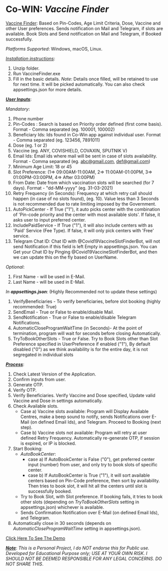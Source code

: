 # Co-WIN: _Vaccine Finder_
<ins>Vaccine Finder</ins>: Based on Pin-Codes, Age Limit Criteria, Dose, Vaccine and other User preferences.
Sends notification on Mail and Telegram, if slots are available.
Book Slots and Send notification on Mail and Telegram, if Booked successfully.

_Platforms Supported_: Windows, macOS, Linux.

<ins>_Installation instructions_</ins>:
1. Unzip folder.
2. Run VaccineFinder.exe
3. Fill in the basic details.
_Note_: Details once filled, will be retained to use for next time. It will be picked automatically. You can also check appsettings.json for more details.


<ins>***User Inputs***</ins>:

_Mandatory_:
1. Phone number
2. Pin-Codes : Search is based on Priority order defined (first come basis). Format - Comma separated (eg. 100001, 100002)
3. Beneficiary Ids: Ids found in Co-Win app against individual user. Format - Comma separated (eg. 123456, 7891011)
4. Dose (eg. 1 or 2)
5. Vaccine (eg. ANY, COVISHIELD, COVAXIN, SPUTNIK V)
6. Email Ids: Email ids where mail will be sent in case of slots availability. Format - Comma separated (eg. abc@gmail.com, def@gmail.com)
7. Minimum Age Limit: 18 or 45
8. Slot Preference: (1=> 09:00AM-11:00AM, 2=> 11:00AM-01:00PM, 3=> 01:00PM-03:00PM, 4=> After 03:00PM)
9. From Date: Date from which vaccination slots will be searched (for 7 days). Format - "dd-MM-yyyy" (eg. 31-03-2021)
10. Retry Frequency (in Seconds): Frequency at which retry call should happen (in case of no slots found), (eg. 10). Value less than 3 Seconds is not recommended due to rate limiting imposed by the Government.
11. AutoPickCenter - If True ("1"), it auto picks center with the combination of 'Pin-code priority and the center with most available slots'. If false, it asks user to input preferred center.
12. IncludePaidService - If True ("1"), it will also include centers with as 'Paid' Service (Fee Type). If false, it will only pick centers with 'Free' service.
13. Telegram Chat ID: Chat ID with @Covid19VaccineSlotFinderBot, will not send Notification if this field is left Empty in appsettings.json. You can Get your Chat ID by Pinging @Covid19VaccineSlotFinderBot, and then we can update this on the fly based on UserName.

_Optional_:
1. First Name - will be used in E-Mail.
2. Last Name - will be used in E-Mail.
	
_In **appsettings.json**_: (Highly Recommended not to update these settings)
1. VerifyBeneficiaries - To verify beneficiaries, before slot booking (highly recommended: True)
2. SendEmail - True or False to enable/disable Mail.
3. SendNotification - True or False to enable/disable Telegram Notifications.
4. AutomaticCloseProgramWaitTime (in Seconds)- At the point of termination, program will wait for seconds before closing Automatically.
5. TryToBookOtherSlots - True or False. Try to Book Slots other than Slot Preference specified in UserPreference if enabled ("1"), By default disabled ("0") as we think availability is for the entire day, it is not segregated in individual slots

<ins>***Process***</ins>:
1. Check Latest Version of the Application.
2. Confirm inputs from user.
3. Generate OTP.
4. Verify OTP.
5. Verify Beneficiaries. Verify Vaccine and Dose specified, Update valid Vaccine and Dose in settings automatically.
6. Check Available slots.
   - Case a) Vaccine slots available: Program will Display Available Centres, make a beep sound to notify, sends Notifications over E-Mail (on defined Email Ids), and Telegram. Proceed to Booking (next step).			
   - Case b) Vaccine slots not available: Program will retry at user defined Retry Frequency. Automatically re-generate OTP, if session is expired, or IP is blocked.
7. Start Booking:
   - _AutoBookCenter_:
	 - case a) If AutoBookCenter is False ("0"), get preferred center input (number) from user, and only try to book slots of specific center. 
	 - case b) If AutoBookCenter is True ("1"), it will sort available centers based on Pin-Code preference, then sort by availability. Then tries to book slot, it will hit all the centers until slot is successfully booked.
   - Try to Book Slot, with Slot preference. If booking fails, it tries to book other slots (depending on _TryToBookOtherSlots_ setting in appsettings.json) whichever is available.
   - Sends Confirmation Notification over E-Mail (on defined Email Ids), and Telegram.
8. Automatically close in 30 seconds (depends on _AutomaticCloseProgramWaitTime_ setting in appsettings.json).

[Click Here To See The Demo](https://www.youtube.com/watch?v=z_5E703sMKY)


<ins>***Note***</ins>: _This is a Personal Project, I do NOT endorse this for Public use. Developed for Educational Purpose only; USE AT YOUR OWN RISK. I SHOULD NOT BE DEEMED RESPONSIBLE FOR ANY LEGAL CONCERNS. DO NOT SHARE THIS_.